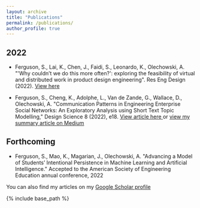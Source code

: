 ```yaml
---
layout: archive
title: "Publications"
permalink: /publications/
author_profile: true
---
```


## 2022

- Ferguson, S., Lai, K., Chen, J., Faidi, S., Leonardo, K., Olechowski, A. "'Why couldn’t we do this more
often?': exploring the feasibility of virtual and distributed work in product design engineering". Res Eng Design (2022). [View here](https://doi.org/10.1007/s00163-022-00391-2)

- Ferguson, S., Cheng, K., Adolphe, L., Van de Zande, G., Wallace, D., Olechowski, A. "Communication
Patterns in Engineering Enterprise Social Networks: An Exploratory Analysis using Short Text Topic
Modelling," Design Science 8 (2022), e18. [View article here ](http://sharonferguson.github.io/files/communication-patterns-in-engineering-enterprise-social-networks-an-exploratory-analysis-using-short-text-topic-modelling.pdf) or [view my summary article on Medium](https://medium.com/@sharonashferguson/how-do-product-design-teams-converge-on-a-product-idea-9ec9e80a8fd6)

## Forthcoming

- Ferguson, S., Mao, K., Magarian, J., Olechowski, A. "Advancing a Model of Students’ Intentional
Persistence in Machine Learning and Artificial Intelligence." Accepted to the American Society of
Engineering Education annual conference, 2022






<!-- ## Under Review -->



You can also find my articles on my [Google Scholar profile](https://scholar.google.com/citations?user=TXXTPIkAAAAJ&hl=en) 

{% include base_path %}
